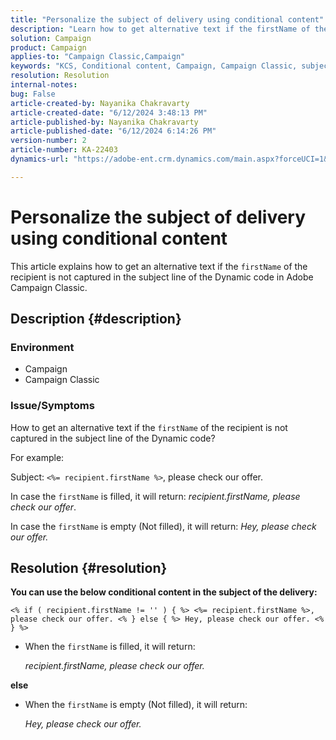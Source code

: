 ```yaml
---
title: "Personalize the subject of delivery using conditional content"
description: "Learn how to get alternative text if the firstName of the recipient is not captured in the subject line of the Dynamic code in Campaign Classic."
solution: Campaign
product: Campaign
applies-to: "Campaign Classic,Campaign"
keywords: "KCS, Conditional content, Campaign, Campaign Classic, subject of delivery"
resolution: Resolution
internal-notes: 
bug: False
article-created-by: Nayanika Chakravarty
article-created-date: "6/12/2024 3:48:13 PM"
article-published-by: Nayanika Chakravarty
article-published-date: "6/12/2024 6:14:26 PM"
version-number: 2
article-number: KA-22403
dynamics-url: "https://adobe-ent.crm.dynamics.com/main.aspx?forceUCI=1&pagetype=entityrecord&etn=knowledgearticle&id=e17b0929-d328-ef11-840b-0022480a40c2"

---
```

# Personalize the subject of delivery using conditional content


This article explains how to get an alternative text if the `firstName` of the recipient is not captured in the subject line of the Dynamic code in Adobe Campaign Classic.

## Description {#description}


### <b>Environment</b>

- Campaign
- Campaign Classic


### <b>Issue/Symptoms</b>

How to get an alternative text if the `firstName` of the recipient is not captured in the subject line of the Dynamic code?

For example:

Subject: `<%= recipient.firstName %>`, please check our offer.

In case the `firstName` is filled, it will return: *recipient.firstName, please check our offer*.

In case the `firstName` is empty (Not filled), it will return: *Hey, please check our offer.*




## Resolution {#resolution}


<b>You can use the below conditional content in the subject of the delivery:</b>

`<% if ( recipient.firstName != '' ) { %> <%= recipient.firstName %>, please check our offer. <% } else { %> Hey, please check our offer. <% } %>`

- When the `firstName` is filled, it will return:

    *recipient.firstName, please check our offer.*


<b>else</b>

- When the `firstName` is empty (Not filled), it will return:

    *Hey, please check our offer.*

